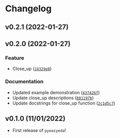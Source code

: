# Changelog

<!--next-version-placeholder-->

## v0.2.1 (2022-01-27)


## v0.2.0 (2022-01-27)
### Feature
* Close_up ([`24329e8`](https://github.com/UBC-MDS/pyeasyeda/commit/24329e8bebf3286c29900cc6442aee0c3d881913))

### Documentation
* Updated example demonstration ([`437426f`](https://github.com/UBC-MDS/pyeasyeda/commit/437426f865cebe53a7cac7e35bf2cdd7f23dd9f2))
* Update close_up descriptions ([`881197b`](https://github.com/UBC-MDS/pyeasyeda/commit/881197b4db42d4eaea4dfa8ebb04442913699e98))
* Update docstrings for close_up function ([`2c1d5c7`](https://github.com/UBC-MDS/pyeasyeda/commit/2c1d5c700bd44f7b6211ab8e06d3e8d5d05b3f13))

## v0.1.0 (11/01/2022)

- First release of `pyeasyeda`!